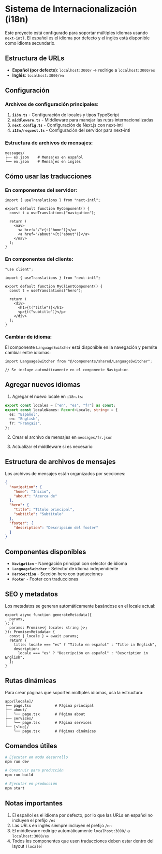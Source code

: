 # Sistema de Internacionalización (i18n)

Este proyecto está configurado para soportar múltiples idiomas usando `next-intl`. El español es el idioma por defecto y el inglés está disponible como idioma secundario.

## Estructura de URLs

- **Español (por defecto)**: `localhost:3000/` → redirige a `localhost:3000/es`
- **Inglés**: `localhost:3000/en`

## Configuración

### Archivos de configuración principales:

1. **`i18n.ts`** - Configuración de locales y tipos TypeScript
2. **`middleware.ts`** - Middleware para manejar las rutas internacionalizadas
3. **`next.config.ts`** - Configuración de Next.js con next-intl
4. **`i18n/request.ts`** - Configuración del servidor para next-intl

### Estructura de archivos de mensajes:

```
messages/
├── es.json    # Mensajes en español
└── en.json    # Mensajes en inglés
```

## Cómo usar las traducciones

### En componentes del servidor:

```tsx
import { useTranslations } from "next-intl";

export default function MyComponent() {
  const t = useTranslations("navigation");

  return (
    <nav>
      <a href="/">{t("home")}</a>
      <a href="/about">{t("about")}</a>
    </nav>
  );
}
```

### En componentes del cliente:

```tsx
"use client";

import { useTranslations } from "next-intl";

export default function MyClientComponent() {
  const t = useTranslations("hero");

  return (
    <div>
      <h1>{t("title")}</h1>
      <p>{t("subtitle")}</p>
    </div>
  );
}
```

### Cambiar de idioma:

El componente `LanguageSwitcher` está disponible en la navegación y permite cambiar entre idiomas:

```tsx
import LanguageSwitcher from "@/components/shared/LanguageSwitcher";

// Se incluye automáticamente en el componente Navigation
```

## Agregar nuevos idiomas

1. Agregar el nuevo locale en `i18n.ts`:

```ts
export const locales = ["en", "es", "fr"] as const;
export const localeNames: Record<Locale, string> = {
  es: "Español",
  en: "English",
  fr: "Français",
};
```

2. Crear el archivo de mensajes en `messages/fr.json`

3. Actualizar el middleware si es necesario

## Estructura de archivos de mensajes

Los archivos de mensajes están organizados por secciones:

```json
{
  "navigation": {
    "home": "Inicio",
    "about": "Acerca de"
  },
  "hero": {
    "title": "Título principal",
    "subtitle": "Subtítulo"
  },
  "footer": {
    "description": "Descripción del footer"
  }
}
```

## Componentes disponibles

- **`Navigation`** - Navegación principal con selector de idioma
- **`LanguageSwitcher`** - Selector de idioma independiente
- **`HeroSection`** - Sección hero con traducciones
- **`Footer`** - Footer con traducciones

## SEO y metadatos

Los metadatos se generan automáticamente basándose en el locale actual:

```tsx
export async function generateMetadata({
  params,
}: {
  params: Promise<{ locale: string }>;
}): Promise<Metadata> {
  const { locale } = await params;
  return {
    title: locale === "es" ? "Título en español" : "Title in English",
    description:
      locale === "es" ? "Descripción en español" : "Description in English",
  };
}
```

## Rutas dinámicas

Para crear páginas que soporten múltiples idiomas, usa la estructura:

```
app/[locale]/
├── page.tsx           # Página principal
├── about/
│   └── page.tsx       # Página about
├── services/
│   └── page.tsx       # Página services
└── [slug]/
    └── page.tsx       # Páginas dinámicas
```

## Comandos útiles

```bash
# Ejecutar en modo desarrollo
npm run dev

# Construir para producción
npm run build

# Ejecutar en producción
npm start
```

## Notas importantes

1. El español es el idioma por defecto, por lo que las URLs en español no incluyen el prefijo `/es`
2. Las URLs en inglés siempre incluyen el prefijo `/en`
3. El middleware redirige automáticamente `localhost:3000/` a `localhost:3000/es`
4. Todos los componentes que usen traducciones deben estar dentro del layout `[locale]`
